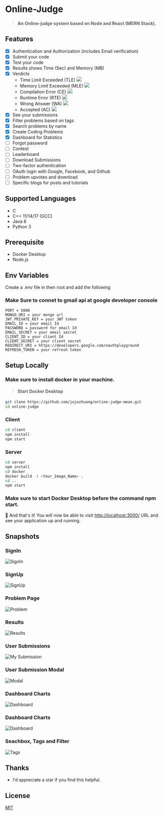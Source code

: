 # Online-Judge
> #### An Online-judge system based on Node and React (MERN Stack).

## Features
- [x] Authentication and Authorization (includes Email verification)
- [x] Submit your code
- [x] Test your code
- [x] Results shows Time (Sec) and Memory (MB)
- [x] Verdicts
    * Time Limit Exceeded (TLE)  ![](https://www.codechef.com/misc/clock_error.png)
    * Memory Limit Exceeded (MLE)  ![](https://www.codechef.com/misc/runtime-error.png)
    * Compilation Error (CE)  ![](https://s3.amazonaws.com/codechef_shared/misc/alert-icon.gif)
    * Runtime Error (RTE)  ![](https://www.codechef.com/misc/runtime-error.png)
    * Wrong Answer (WA)  ![](https://www.codechef.com/misc/cross-icon.gif)
    * Accepted (AC)  ![](https://www.codechef.com/misc/tick-icon.gif)
- [x] See your submissions
- [x] Filter problems based on tags
- [x] Search problems by name
- [x] Create Coding Problems
- [x] Dashboard for Statistics
- [ ] Forgot password
- [ ] Contest
- [ ] Leaderboard
- [ ] Download Submissions
- [ ] Two-factor authentication
- [ ] OAuth login with Google, Facebook, and Github
- [ ] Problem upvotes and download
- [ ] Specific blogs for posts and tutorials

## Supported Languages
* C
* C++ 11/14/17 (GCC)
* Java 8
* Python 3

## Prerequisite
+ Docker Desktop
+ Node.js

## Env Variables

Create a .env file in then root and add the following
### Make Sure to connet to gmail api at google developer console
```
PORT = 5000
MONGO_URI = your mongo url
JWT_PRIVATE_KEY = your JWT token
EMAIL_ID = your email Id 
PASSWORD = password for email Id
EMAIL_SECRET = your email secret
CLIENT_ID = your client Id
CLIENT_SECRET = your client secret
REDIRECT_URI = https://developers.google.com/oauthplayground
REFRESH_TOKEN = your refresh token
```

## Setup Locally
### Make sure to install docker in your machine.

> #### Start Docker Desktop

```bash
git clone https://github.com/jojozhuang/online-judge-mean.git
cd online-judge
```
### Client
```bash
cd client
npm install
npm start
```

### Server
```bash
cd server
npm install
cd docker
docker build -t <Your_Image_Name> .
cd ..
npm start
```
### Make sure to start Docker Desktop before the command npm start. 

🎉 And that's it! You will now be able to visit <a href="http://localhost:3000/">http://localhost:3000/</a> URL and see your application up and running.

## Snapshots
### SignIn
![SignIn](./images/Signin.png)
### SignUp
![SignUp](./images/Signup.png)
### Problem Page
![Problem](./images/Problem.png)
### Results
![Results](./images/Results.png)
### User Submissions
![My Submission](./images/Mysubmission.png)
### User Submission Modal
![Modal](./images/Modal.png)
### Dashboard Charts
![Dashboard](./images/Dashboard1.png)
### Dashboard Charts
![Dashboard](./images/Dashboard2.png)
### Seachbox, Tags and Filter
![Tags](./images/Tagfilter.png)


## Thanks
+ I'd appreciate a star if you find this helpful.


## License

[MIT](http://opensource.org/licenses/MIT)

